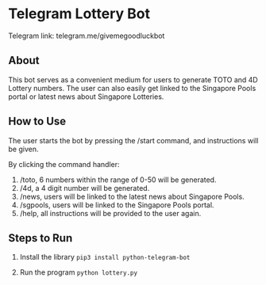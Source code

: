 # Telegram Lottery Bot 

Telegram link: telegram.me/givemegoodluckbot

## About
This bot serves as a convenient medium for users to generate TOTO and 4D Lottery numbers.  The user can also easily get linked to the Singapore Pools portal or latest news about Singapore Lotteries.  

## How to Use 
The user starts the bot by pressing the /start command, and instructions will be given.  

By clicking the command handler:
1. /toto, 6 numbers within the range of 0-50 will be generated.  
2. /4d, a 4 digit number will be generated. 
3. /news, users will be linked to the latest news about Singapore Pools.
4. /sgpools, users will be linked to the Singapore Pools portal.  
5. /help, all instructions will be provided to the user again.

## Steps to Run 
1. Install the library 
```pip3 install python-telegram-bot``` 

2. Run the program 
```python lottery.py```
